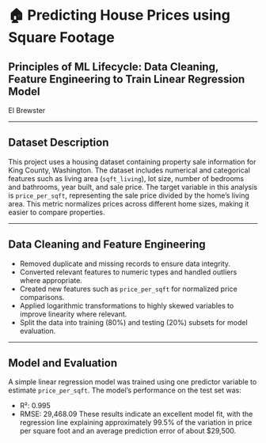 # 🏠 Predicting House Prices using Square Footage
## Principles of ML Lifecycle: Data Cleaning, Feature Engineering to Train Linear Regression Model
El Brewster

---

## Dataset Description

This project uses a housing dataset containing property sale information for King County, Washington. The dataset includes numerical and categorical features such as living area (`sqft_living`), lot size, number of bedrooms and bathrooms, year built, and sale price.
The target variable in this analysis is `price_per_sqft`, representing the sale price divided by the home’s living area. This metric normalizes prices across different home sizes, making it easier to compare properties.

---

## Data Cleaning and Feature Engineering

- Removed duplicate and missing records to ensure data integrity.
- Converted relevant features to numeric types and handled outliers where appropriate.
- Created new features such as `price_per_sqft` for normalized price comparisons.
- Applied logarithmic transformations to highly skewed variables to improve linearity where relevant.
- Split the data into training (80%) and testing (20%) subsets for model evaluation.

---

## Model and Evaluation

A simple linear regression model was trained using one predictor variable to estimate `price_per_sqft`.
The model’s performance on the test set was:
- R²: 0.995
- RMSE: 29,468.09
These results indicate an excellent model fit, with the regression line explaining approximately 99.5% of the variation in price per square foot and an average prediction error of about $29,500.




